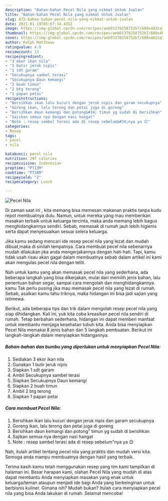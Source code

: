 ```yaml
---
description: "Bahan-bahan Pecel Nila yang nikmat Untuk Jualan"
title: "Bahan-bahan Pecel Nila yang nikmat Untuk Jualan"
slug: 872-bahan-bahan-pecel-nila-yang-nikmat-untuk-jualan
date: 2021-01-19T05:07:14.435Z
image: https://img-global.cpcdn.com/recipes/aeb01378258752b7/680x482cq70/pecel-nila-foto-resep-utama.jpg
thumbnail: https://img-global.cpcdn.com/recipes/aeb01378258752b7/680x482cq70/pecel-nila-foto-resep-utama.jpg
cover: https://img-global.cpcdn.com/recipes/aeb01378258752b7/680x482cq70/pecel-nila-foto-resep-utama.jpg
author: Ralph Matthews
ratingvalue: 4.9
reviewcount: 13
recipeingredient:
- "3 ekor ikan nila"
- "1 butir jeruk nipis"
- "1 sdt garam"
- "Secukupnya sambel terasi"
- "Secukupnya Daun kemangi"
- "2 buah timun"
- "2 btg terong"
- "1 papan petai"
recipeinstructions:
- "Bersihkan ikan lalu kucuri dengan jeruk nipis dan garam secukupnya"
- "Goreng ikan, lalu terong dan petai juga di goreng"
- "Bersihkan daun kemangi dan potong&#34; timun yg sudah di bersihkan"
- "Sajikan semua nya dengan nasi hangat"
- "Note : resep sambel terasi ada di resep sebelum&#34;nya ya 😊"
categories:
- Resep
tags:
- pecel
- nila

katakunci: pecel nila 
nutrition: 297 calories
recipecuisine: Indonesian
preptime: "PT13M"
cooktime: "PT38M"
recipeyield: "2"
recipecategory: Lunch

---
```



![Pecel Nila](https://img-global.cpcdn.com/recipes/aeb01378258752b7/680x482cq70/pecel-nila-foto-resep-utama.jpg)

Di zaman  saat ini , kita memang bisa memesan makanan praktis tanpa kudu repot membuatnya dulu. Namun, untuk mereka yang mau memberikan masakan terbaik untuk keluarga tercinta, maka anda memang lebih bagus menghidangkannya sendiri. Sebab, memasak di rumah jauh lebih higienis serta dapat menyesuaikan sesuai selera keluarga.

Jika kamu sedang mencari ide resep pecel nila yang lezat dan mudah dibuat,maka di sinilah tempatnya. Cara membuat pecel nila  sebenarnya mudah dilakukan jika anda mengerjakannya dengan hati-hati. Tapi, kamu tidak usah risau akan gagal dalam membuatnya 
sebab dalam artikel ini kami akan mengulas pecel nila dengan teliti.  



Nah untuk kamu yang akan memasak pecel nila yang sederhana, ada beberapa langkah yang bisa dikerjakan, mulai dari memilih jenis bahan, lalu penentuan bahan segar, sampai cara mengolah dan menghidangkannya. kamu Tak perlu pusing jika mau memasak pecel nila yang lezat di rumah. Sebab, asalkan kamu  tahu triknya, maka hidangan ini bisa jadi sajian yang istimewa.

Berikut, ada beberapa tips dan trik dalam mengolah resep pecel nila yang siap dihidangkan. Kali ini, yuk kita coba kreasikan pecel nila sendiri di rumah. Tetap berbahan sederhana, hidangan ini dapat memberi manfaat untuk membantu menjaga kesehatan tubuh kita. Anda bisa menyiapkan Pecel Nila memakai 8 jenis bahan dan 5 langkah pembuatan. Berikut ini langkah-langkah dalam menyiapkan hidangannya.

<!--inarticleads1-->

##### Bahan-bahan dan bumbu yang diperlukan untuk menyiapkan Pecel Nila:

1. Sediakan 3 ekor ikan nila
1. Gunakan 1 butir jeruk nipis
1. Siapkan 1 sdt garam
1. Ambil Secukupnya sambel terasi
1. Siapkan Secukupnya Daun kemangi
1. Siapkan 2 buah timun
1. Ambil 2 btg terong
1. Siapkan 1 papan petai




<!--inarticleads2-->

##### Cara membuat Pecel Nila:

1. Bersihkan ikan lalu kucuri dengan jeruk nipis dan garam secukupnya
1. Goreng ikan, lalu terong dan petai juga di goreng
1. Bersihkan daun kemangi dan potong&#34; timun yg sudah di bersihkan
1. Sajikan semua nya dengan nasi hangat
1. Note : resep sambel terasi ada di resep sebelum&#34;nya ya 😊




Nah, itulah artikel tentang  pecel nila  yang praktis dan mudah versi kita. Semoga anda mampu membuatnya dengan hasil yang terbaik. 

Terima kasih kamu telah menggunakan resep yang tim kami tampilkan di halaman ini. Besar harapan kami, olahan  Pecel Nila yang mudah di atas dapat membantu Anda menyiapkan masakan yang enak untuk keluarga/teman ataupun menjadi ide bagi Anda yang berkeinginan untuk berbisnis kuliner. Gimana nih? Mudah bukan? Itulah cara menyiapkan pecel nila yang bisa Anda lakukan di rumah. Selamat mencoba!

